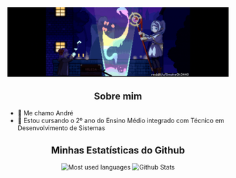 <img src="assets/profile-banner1.gif">

<!-- <div align="center">
  <a href=""><img src="https://img.icons8.com/bubbles/50/000000/github.png" alt="Github"></a>
  <a href=""><img src="https://img.icons8.com/bubbles/50/000000/linkedin.png" alt="Github"></a>
  <a href=""><img src="https://img.icons8.com/bubbles/50/000000/instagram.png" alt="Instagram"></a>
</div> -->

<h2 align="center">Sobre mim</h2>
<ul>
  <li>
    📜 Me chamo André
  </li>
  <li>
    🌱 Estou cursando o 2º ano do Ensino Médio integrado com Técnico em Desenvolvimento de Sistemas
  </li>
</ul>
<h2 align="center">Minhas Estatísticas do Github</h2>
<div align="center">

![Most used languages](https://github-readme-stats-ydewolfs-projects.vercel.app/api/top-langs/?username=ydewolf&theme=radical&show_icons=true&hide_border=true&langs_count=7&layout=donut&hide=cmake,c%2B%2B)
![Github Stats](https://github-readme-stats-ydewolfs-projects.vercel.app/api/?username=yDewolf&theme=radical&show_icons=true&hide_border=true&count_private=true)
  
</div>
